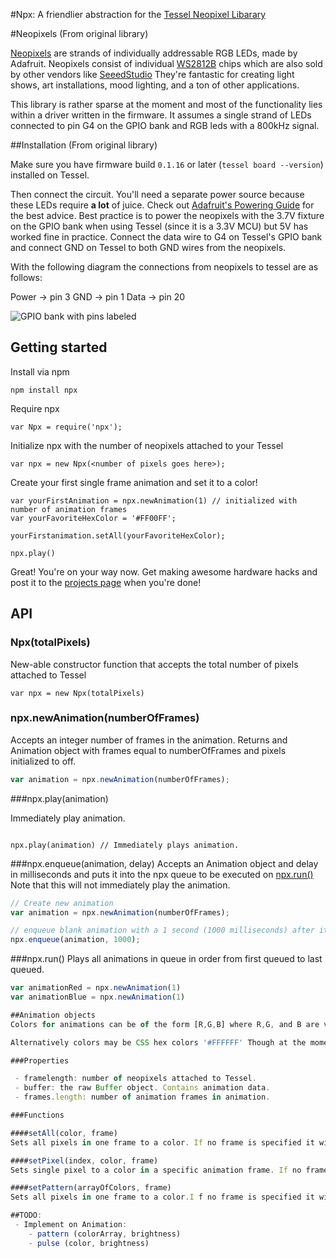 #Npx: A friendlier abstraction for the [Tessel Neopixel Libarary](https://github.com/tessel/neopixels)

#Neopixels (From original library)

[Neopixels](https://learn.adafruit.com/adafruit-neopixel-uberguide) are strands of individually addressable RGB LEDs, made by Adafruit. Neopixels consist of individual [WS2812B](http://www.adafruit.com/datasheets/WS2812B.pdf) chips which are also sold by other vendors like [SeeedStudio](http://www.seeedstudio.com/depot/Digital-RGB-LED-FlexiStrip-60-LED-1-Meter-p-1666.html?cPath=81_79) They're fantastic for creating light shows, art installations, mood lighting, and a ton of other applications. 

This library is rather sparse at the moment and most of the functionality lies within a driver written in the firmware. It assumes a single strand of LEDs connected to pin G4 on the GPIO bank and RGB leds with a 800kHz signal.

##Installation (From original library)

Make sure you have firmware build `0.1.16` or later (```tessel board --version```) installed on Tessel. 

Then connect the circuit. You'll need a separate power source because these LEDs require **a lot** of juice. Check out [Adafruit's Powering Guide](https://learn.adafruit.com/adafruit-neopixel-uberguide/power) for the best advice. Best practice is to power the neopixels with the 3.7V fixture on the GPIO bank when using Tessel (since it is a 3.3V MCU) but 5V has worked fine in practice. Connect the data wire to G4 on Tessel's GPIO bank and connect GND on Tessel to both GND wires from the neopixels.

With the following diagram the connections from neopixels to tessel are as follows:

Power -> pin 3
GND -> pin 1
Data -> pin 20

![GPIO bank with pins labeled](https://s3.amazonaws.com/technicalmachine-assets/doc+pictures/hardware_design_docs/gpio-pins.jpg)

## Getting started

Install via npm

```
npm install npx
```

Require npx
```
var Npx = require('npx');
```

Initialize npx with the number of neopixels attached to your Tessel
```
var npx = new Npx(<number of pixels goes here>);
```

Create your first single frame animation and set it to a color!
```
var yourFirstAnimation = npx.newAnimation(1) // initialized with number of animation frames
var yourFavoriteHexColor = '#FF00FF';

yourFirstanimation.setAll(yourFavoriteHexColor);

npx.play()
```

Great! You're on your way now. Get making awesome hardware hacks and post it to the [projects page](https://projects.tessel.io/projects) when you're done!

## API
### Npx(totalPixels)
New-able constructor function that accepts the total number of pixels attached to Tessel

```
var npx = new Npx(totalPixels)
```

### npx.newAnimation(numberOfFrames)

Accepts an integer number of frames in the animation.
Returns and Animation object with frames equal to numberOfFrames and pixels initialized to off.

```JavaScript
var animation = npx.newAnimation(numberOfFrames);
```
###npx.play(animation)

Immediately play animation.
```

npx.play(animation) // Immediately plays animation.
```

###npx.enqueue(animation, delay)
Accepts an Animation object and delay in milliseconds and puts it into the npx queue to be executed on [npx.run()](#)
Note that this will not immediately play the animation.

```JavaScript
// Create new animation
var animation = npx.newAnimation(numberOfFrames);

// enqueue blank animation with a 1 second (1000 milliseconds) after it completes
npx.enqueue(animation, 1000);
```

###npx.run()
Plays all animations in queue in order from first queued to last queued.

```JavaScript
var animationRed = npx.newAnimation(1)
var animationBlue = npx.newAnimation(1)

##Animation objects
Colors for animations can be of the form [R,G,B] where R,G, and B are values between 0 and 255 (or hex 0x00, 0xFF).

Alternatively colors may be CSS hex colors '#FFFFFF' Though at the moment CSS hex colors must be written out completely '#FFF' will not work.

###Properties

 - framelength: number of neopixels attached to Tessel.
 - buffer: the raw Buffer object. Contains animation data.
 - frames.length: number of animation frames in animation.

###Functions

####setAll(color, frame)
Sets all pixels in one frame to a color. If no frame is specified it will set it for all frames.

####setPixel(index, color, frame)
Sets single pixel to a color in a specific animation frame. If no frame is specified it will set it for all frames.

####setPattern(arrayOfColors, frame)
Sets all pixels in one frame to a color.I f no frame is specified it will set it for all frames.

##TODO:
 - Implement on Animation:
    - pattern (colorArray, brightness)
    - pulse (color, brightness)
